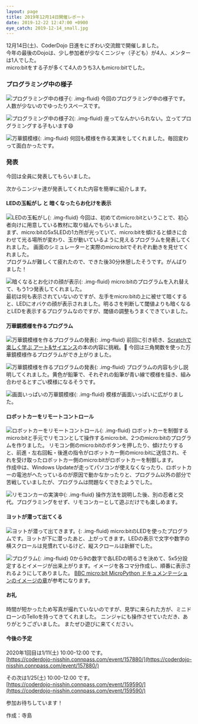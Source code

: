 ```yaml
---
layout: page
title: 2019年12月14日開催レポート
date: 2019-12-22 12:47:00 +0900
eye_catch: 2019-12-14_small.jpg
---
```

12月14日(土)、CoderDojo 日進をにぎわい交流館で開催しました。<br/>
今年の最後のDojoは、少し参加者が少なくニンジャ（子ども）が4人、メンターは1人でした。<br/>
micro:bitをする子が多くて4人のうち3人もmicro:bitでした。


### プログラミング中の様子

![プログラミング中の様子](/assets/img/2019-12-14_0-1.jpg){: .img-fluid}
今回のプログラミング中の様子です。人数が少ないのでゆったりスペースです。

![プログラミング中の様子2](/assets/img/2019-12-14_0-2.jpg){: .img-fluid}
座ってなんかいられない。立ってプログラミングする子もいます:smile:

![万華鏡模様](/assets/img/2019-12-14_0-3.jpg){: .img-fluid}
何回も模様を作る実演をしてくれました。毎回変わって面白かったです。

### 発表

今回は全員に発表してもらいました。

次からニンジャ達が発表してくれた内容を簡単に紹介します。

#### LEDの玉転がし と 暗くなったらお化けを表示

![LEDの玉転がし](/assets/img/2019-12-14_1-1.jpg){: .img-fluid}
今回は、初めてのmicro:bitということで、初心者向けに用意している教材に取り組んでもらいました。<br />
まず、micro:bitの5x5LEDの1カ所が光っていて、micro:bitを傾けると傾きに合わせて光る場所が変わり、玉が動いているように見えるプログラムを発表してくれました。
画面のシミュレーターと実際のmicro:bitでそれぞれ動きを見せてくれました。<br />
プログラムが難しくて疲れたので、できた後30分休憩したそうです。がんばりました！

![暗くなるとお化けの顔が表示](/assets/img/2019-12-14_1-2.jpg){: .img-fluid}
micro:bitのプログラムを入れ替えて、もう1つ発表してくれました。<br />
最初は何も表示されていないのですが、左手をmicro:bitの上に被せて暗くすると、LEDにオバケの顔が表示されました。明るさを判断して閾値よりも暗くなるとLEDを表示するプログラムなのですが、閾値の調整もうまくできていました。

#### 万華鏡模様を作るプログラム

![万華鏡模様を作るプログラムの発表](/assets/img/2019-12-14_2-1.jpg){: .img-fluid}
前回に引き続き、[Scratchで楽しく学ぶ アート&サイエンス](https://www.amazon.co.jp/Scratch%E3%81%A7%E6%A5%BD%E3%81%97%E3%81%8F%E5%AD%A6%E3%81%B6-%E3%82%A2%E3%83%BC%E3%83%88-%E3%82%B5%E3%82%A4%E3%82%A8%E3%83%B3%E3%82%B9-%E7%9F%B3%E5%8E%9F-%E6%B7%B3%E4%B9%9F/)の本の内容に挑戦。
今回は三角関数を使った万華鏡模様作るプログラムができ上がりました。

![万華鏡模様を作るプログラムの発表](/assets/img/2019-12-14_2-2.jpg){: .img-fluid}
プログラムの内容も少し説明してくれました。黄色が鉛筆で、それぞれの鉛筆が青い線で模様を描き、組み合わせるとすごい模様になるそうです。

![画面いっぱいの万華鏡模様](/assets/img/2019-12-14_2-3.jpg){: .img-fluid}
模様が画面いっぱいに広がりました。


#### ロボットカーをリモートコントロール

![ロボットカーをリモートコントロール](/assets/img/2019-12-14_3-1.jpg){: .img-fluid}
ロボットカーを制御するmicro:bitと手元でリモコンとして操作するmicro:bit、2つのmicro:bitのプログラムを作りました。
リモコン側のmicro:bitのボタンを押したり、傾けたりすると、前進・左右回転・後進の指令がロボットカー側のmicro:bitに送信され、それを受け取ったロボットカー側のmicro:bitがロボットカーを制御します。<br />
作成中は、Windows Updateが走ってパソコンが使えなくなったり、ロボットカーの電池がへたっているのが原因で動かなかったりと、プログラム以外の部分で苦戦していましたが、プログラムは問題なくできたようでした。

![リモコンカーの実演中](/assets/img/2019-12-14_3-2.jpg){: .img-fluid}
操作方法を説明した後、別の忍者と交代。プログラミングをせず、リモコンカーとして遊ぶだけでも楽しめます。

#### ヨットが潜って出てくる

![ヨットが潜って出てきます。](/assets/img/2019-12-14_4-1.gif){: .img-fluid}
micro:bitのLEDを使ったプログラムです。ヨットが下に潜ったあと、上がってきます。LEDの表示で文字や数字の横スクロールは見慣れているけど、縦スクロールは新鮮でした。

![プログラム](/assets/img/2019-12-14_4-2.jpg){: .img-fluid}
0から9の数字で各LEDの明るさを決めて、5x5分設定するとイメージが出来上がります。イメージを各コマ分作成し、順番に表示されるようにしてありました。
[BBC micro:bit MicroPython ドキュメンテーションのイメージの章](https://microbit-micropython.readthedocs.io/ja/latest/tutorials/images.html)が参考になります。

#### お礼
時間が短かったため写真が撮れていないのですが、見学に来られた方が、ミニドローンのTelloを持ってきてくれました。
ニンジャにも操作させていただき、ありがとうございました。
またぜひ遊びに来てください。


#### 今後の予定

2020年1回目は1/11(土) 10:00-12:00 です。<br />
[https://coderdojo-nisshin.connpass.com/event/157880/](https://coderdojo-nisshin.connpass.com/event/157880/)<br />

その次は1/25(土) 10:00-12:00 です。<br />
[https://coderdojo-nisshin.connpass.com/event/159590/](https://coderdojo-nisshin.connpass.com/event/159590/)<br />

参加お待ちしています！

作成：寺島
